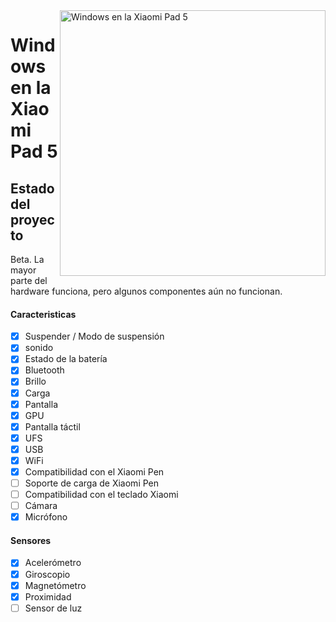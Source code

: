 <img align="right" src="https://raw.githubusercontent.com/erdilS/Port-Windows-11-Xiaomi-Pad-5/main/nabu.png" width="425" alt="Windows en la Xiaomi Pad 5">

# Windows en la Xiaomi Pad 5

## Estado del proyecto

Beta. La mayor parte del hardware funciona, pero algunos componentes aún no funcionan.

#### Caracteristicas

- [X] Suspender / Modo de suspensión
- [X] sonido
- [X] Estado de la batería
- [X] Bluetooth
- [X] Brillo
- [x] Carga
- [X] Pantalla
- [X] GPU
- [X] Pantalla táctil
- [X] UFS
- [X] USB
- [X] WiFi
- [X] Compatibilidad con el Xiaomi Pen
- [ ] Soporte de carga de Xiaomi Pen
- [ ] Compatibilidad con el teclado Xiaomi
- [ ] Cámara
- [X] Micrófono

#### Sensores

- [X] Acelerómetro
- [X] Giroscopio
- [X] Magnetómetro
- [X] Proximidad
- [ ] Sensor de luz
